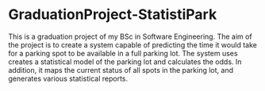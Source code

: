 # GraduationProject-StatistiPark
This is a graduation project of my BSc in Software Engineering. The aim of the project is to create a system capable of predicting the time it would take for a parking spot to be available in a full parking lot. The system uses creates a statistical model of the parking lot and calculates the odds. In addition, it maps the current status of all spots in the parking lot, and generates various statistical reports.
